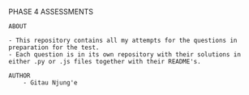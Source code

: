 PHASE 4 ASSESSMENTS 

    ABOUT

    - This repository contains all my attempts for the questions in preparation for the test.
    - Each question is in its own repository with their solutions in either .py or .js files together with their README's.

    AUTHOR
        - Gitau Njung'e 


